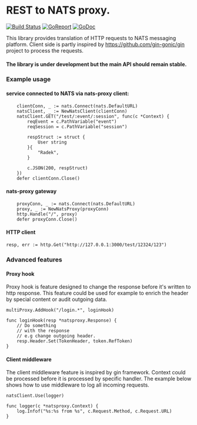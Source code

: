# REST to NATS proxy.

[![Build Status](https://travis-ci.org/sohlich/nats-proxy.svg?branch=master)](https://travis-ci.org/sohlich/nats-proxy)
[![GoReport](https://goreportcard.com/report/gopkg.in/sohlich/nats-proxy.v1)](https://goreportcard.com/report/gopkg.in/sohlich/nats-proxy.v1)
[![GoDoc](https://godoc.org/gopkg.in/sohlich/nats-proxy.v1?status.svg)](https://godoc.org/gopkg.in/sohlich/nats-proxy.v1)



This library provides translation of HTTP requests to NATS messaging platform. 
Client side is partly inspired by https://github.com/gin-gonic/gin project to process the
requests.

#### The library is under development but the main API should remain stable.

### Example usage

#### service connected to NATS via nats-proxy client:
```
	clientConn, _ := nats.Connect(nats.DefaultURL)
	natsClient, _ := NewNatsClient(clientConn)
	natsClient.GET("/test/:event/:session", func(c *Context) {
		reqEvent = c.PathVariable("event")
		reqSession = c.PathVariable("session")

		respStruct := struct {
			User string
		}{
			"Radek",
		}

		c.JSON(200, respStruct)
	})
	defer clientConn.Close()
```
#### nats-proxy gateway
```
	proxyConn, _ := nats.Connect(nats.DefaultURL)
	proxy, _ := NewNatsProxy(proxyConn)
	http.Handle("/", proxy)
	defer proxyConn.Close()
```

#### HTTP client 
```
resp, err := http.Get("http://127.0.0.1:3000/test/12324/123")
```


### Advanced features

#### Proxy hook

Proxy hook is feature designed to change the
response before it's written to http response.
This feature could be used for example to 
enrich the header by special content or audit
outgoing data.

```
multiProxy.AddHook("/login.*", loginHook)

func loginHook(resp *natsproxy.Response) {
    // Do something 
    // with the response
    // e.g change outgoing header.
	resp.Header.Set(TokenHeader, token.RefToken)
}
```

#### Client middleware

The client middleware feature is inspired by gin framework.
Context could be processed before it is processed by specific handler.
The example below shows how to use middleware to log all incoming requests.

```
natsClient.Use(logger)

func logger(c *natsproxy.Context) {
	log.Infof("%s:%s from %s", c.Request.Method, c.Request.URL)
}
```






